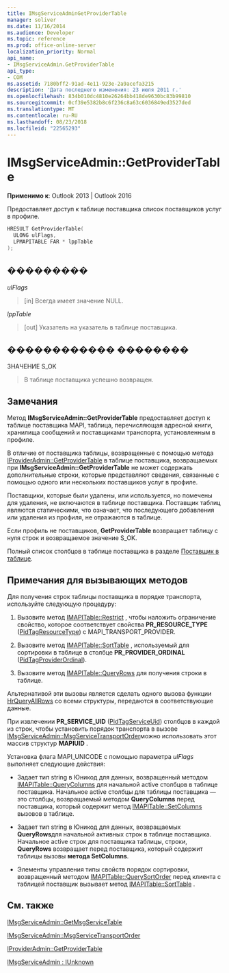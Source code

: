 ```yaml
---
title: IMsgServiceAdminGetProviderTable
manager: soliver
ms.date: 11/16/2014
ms.audience: Developer
ms.topic: reference
ms.prod: office-online-server
localization_priority: Normal
api_name:
- IMsgServiceAdmin.GetProviderTable
api_type:
- COM
ms.assetid: 7180bff2-91ad-4e11-923e-2a9acefa3215
description: 'Дата последнего изменения: 23 июля 2011 г.'
ms.openlocfilehash: 834b010dc4810e26264bb418de9630bc83b99810
ms.sourcegitcommit: 0cf39e5382b8c6f236c8a63c6036849ed3527ded
ms.translationtype: MT
ms.contentlocale: ru-RU
ms.lasthandoff: 08/23/2018
ms.locfileid: "22565293"
---
```

# <a name="imsgserviceadmingetprovidertable"></a>IMsgServiceAdmin::GetProviderTable

  
  
**Применимо к**: Outlook 2013 | Outlook 2016 
  
Предоставляет доступ к таблице поставщика список поставщиков услуг в профиле.
  
```cpp
HRESULT GetProviderTable(
  ULONG ulFlags,
  LPMAPITABLE FAR * lppTable
);
```

## <a name="parameters"></a>���������

 _ulFlags_
  
> [in] Всегда имеет значение NULL.
    
 _lppTable_
  
> [out] Указатель на указатель в таблице поставщика.
    
## <a name="return-value"></a>������������ ��������

ЗНАЧЕНИЕ S_OK 
  
> В таблице поставщика успешно возвращен.
    
## <a name="remarks"></a>Замечания

Метод **IMsgServiceAdmin::GetProviderTable** предоставляет доступ к таблице поставщика MAPI, таблица, перечисляющая адресной книги, хранилища сообщений и поставщиками транспорта, установленным в профиле. 
  
В отличие от поставщика таблицы, возвращенные с помощью метода [IProviderAdmin::GetProviderTable](iprovideradmin-getprovidertable.md) в таблице поставщика, возвращаемых при **IMsgServiceAdmin::GetProviderTable** не может содержать дополнительные строки, которые представляют сведения, связанные с помощью одного или нескольких поставщиков услуг в профиле. 
  
Поставщики, которые были удалены, или используется, но помечены для удаления, не включаются в таблице поставщика. Поставщик таблиц являются статическими, что означает, что последующего добавления или удаления из профиля, не отражаются в таблице. 
  
Если профиль не поставщиков, **GetProviderTable** возвращает таблицу с нуля строк и возвращаемое значение S_OK. 
  
Полный список столбцов в таблице поставщика в разделе [Поставщик в таблице](provider-tables.md). 
  
## <a name="notes-to-callers"></a>Примечания для вызывающих методов

Для получения строк таблицы поставщика в порядке транспорта, используйте следующую процедуру:
  
1. Вызовите метод [IMAPITable::Restrict](imapitable-restrict.md) , чтобы наложить ограничение свойство, которое соответствует свойства **PR_RESOURCE_TYPE** ([PidTagResourceType](pidtagresourcetype-canonical-property.md)) с MAPI_TRANSPORT_PROVIDER.
    
2. Вызовите метод [IMAPITable::SortTable](imapitable-sorttable.md) , используемый для сортировки в таблице в столбце **PR_PROVIDER_ORDINAL** ([PidTagProviderOrdinal](pidtagproviderordinal-canonical-property.md)). 
    
3. Вызовите метод [IMAPITable::QueryRows](imapitable-queryrows.md) для получения строки в таблице. 
    
Альтернативой эти вызовы является сделать одного вызова функции [HrQueryAllRows](hrqueryallrows.md) со всеми структуры, передаются в соответствующие данные. 
  
При извлечении **PR_SERVICE_UID** ([PidTagServiceUid](pidtagserviceuid-canonical-property.md)) столбцов в каждой из строк, чтобы установить порядок транспорта в вызове [IMsgServiceAdmin::MsgServiceTransportOrder](imsgserviceadmin-msgservicetransportorder.md)можно использовать этот массив структур **MAPIUID** .
  
Установка флага MAPI_UNICODE с помощью параметра _ulFlags_ выполняет следующие действия: 
  
- Задает тип string в Юникод для данных, возвращенный методом [IMAPITable::QueryColumns](imapitable-querycolumns.md) для начальной active столбцов в таблице поставщика. Начальное active столбцы для таблицы поставщика — это столбцы, возвращаемый методом **QueryColumns** перед поставщика, который содержит метод [IMAPITable::SetColumns](imapitable-setcolumns.md) вызовов в таблице. 
    
- Задает тип string в Юникод для данных, возвращаемых **QueryRows**для начальной активных строк в таблице поставщика. Начальное active строк для поставщика таблицы, строки, **QueryRows** возвращает перед поставщика, который содержит таблицы вызовы **метода SetColumns**. 
    
- Элементы управления типы свойств порядок сортировки, возвращенный методом [IMAPITable::QuerySortOrder](imapitable-querysortorder.md) перед клиента с таблицей поставщик вызывает метод [IMAPITable::SortTable](imapitable-sorttable.md) . 
    
## <a name="see-also"></a>См. также



[IMsgServiceAdmin::GetMsgServiceTable](imsgserviceadmin-getmsgservicetable.md)
  
[IMsgServiceAdmin::MsgServiceTransportOrder](imsgserviceadmin-msgservicetransportorder.md)
  
[IProviderAdmin::GetProviderTable](iprovideradmin-getprovidertable.md)
  
[IMsgServiceAdmin : IUnknown](imsgserviceadminiunknown.md)

